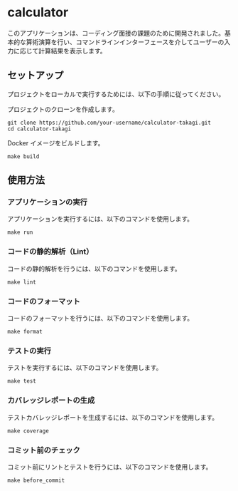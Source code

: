 # calculator

このアプリケーションは、コーディング面接の課題のために開発されました。基本的な算術演算を行い、コマンドラインインターフェースを介してユーザーの入力に応じて計算結果を表示します。

## セットアップ

プロジェクトをローカルで実行するためには、以下の手順に従ってください。

プロジェクトのクローンを作成します。

```:bash
git clone https://github.com/your-username/calculator-takagi.git
cd calculator-takagi
```

Docker イメージをビルドします。

```:bash
make build
```

## 使用方法

### アプリケーションの実行

アプリケーションを実行するには、以下のコマンドを使用します。

```:bash
make run
```

### コードの静的解析（Lint）

コードの静的解析を行うには、以下のコマンドを使用します。

```:bash
make lint
```

### コードのフォーマット

コードのフォーマットを行うには、以下のコマンドを使用します。

```:bash
make format
```

### テストの実行

テストを実行するには、以下のコマンドを使用します。

```:bash
make test
```

### カバレッジレポートの生成

テストカバレッジレポートを生成するには、以下のコマンドを使用します。

```:bash
make coverage
```

### コミット前のチェック

コミット前にリントとテストを行うには、以下のコマンドを使用します。

```:bash
make before_commit
```
